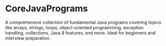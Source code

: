 # CoreJavaPrograms
A comprehensive collection of fundamental Java programs covering topics like arrays, strings, loops, object-oriented programming, exception handling, collections, Java 8 features, and more. Ideal for beginners and interview preparation.
